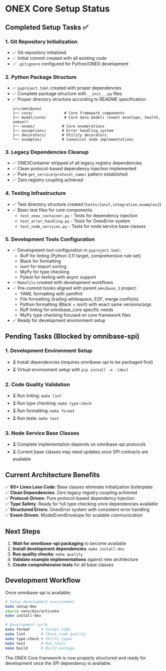 # ONEX Core Setup Status

## Completed Setup Tasks ✅

### 1. Git Repository Initialization
- ✅ Git repository initialized
- ✅ Initial commit created with all existing code
- ✅ `.gitignore` configured for Python/ONEX development

### 2. Python Package Structure
- ✅ `pyproject.toml` created with proper dependencies
- ✅ Complete package structure with `__init__.py` files
- ✅ Proper directory structure according to README specification:
  ```
  src/omnibase/
  ├── core/              # Core framework components
  ├── model/core/        # Core data models (event envelope, health, semver)
  ├── enums/            # Core enumerations
  ├── exceptions/       # Error handling system
  ├── decorators/       # Utility decorators
  └── examples/         # Canonical node implementations
  ```

### 3. Legacy Dependencies Cleanup
- ✅ ONEXContainer stripped of all legacy registry dependencies
- ✅ Clean protocol-based dependency injection implemented
- ✅ Pure `get_service(protocol_name)` pattern established
- ✅ Zero registry coupling achieved

### 4. Testing Infrastructure
- ✅ Test directory structure created (`tests/{unit,integration,examples}`)
- ✅ Basic test files for core components:
  - `test_onex_container.py` - Tests for dependency injection
  - `test_error_handling.py` - Tests for OnexError system
  - `test_node_services.py` - Tests for node service base classes

### 5. Development Tools Configuration
- ✅ Development tool configuration in `pyproject.toml`:
  - Ruff for linting (Python 3.11 target, comprehensive rule set)
  - Black for formatting
  - isort for import sorting
  - MyPy for type checking
  - Pytest for testing with async support
- ✅ `Makefile` created with development workflows
- ✅ Pre-commit hooks aligned with parent `omnibase_3` project:
  - YAML formatting with yamlfmt
  - File formatting (trailing whitespace, EOF, merge conflicts)
  - Python formatting (Black + isort) with exact same versions/args
  - Ruff linting for omnibase_core specific needs
  - MyPy type checking focused on core framework files
- ✅ Ready for development environment setup

## Pending Tasks (Blocked by omnibase-spi)

### 1. Development Environment Setup
- ⏳ Install dependencies (requires omnibase-spi to be packaged first)
- ⏳ Virtual environment setup with `pip install -e .[dev]`

### 2. Code Quality Validation
- ⏳ Run linting: `make lint`
- ⏳ Run type checking: `make type-check`
- ⏳ Run formatting: `make format`
- ⏳ Run tests: `make test`

### 3. Node Service Base Classes
- ⏳ Complete implementation depends on omnibase-spi protocols
- ⏳ Current base classes may need updates once SPI contracts are available

## Current Architecture Benefits

✅ **80+ Lines Less Code**: Base classes eliminate initialization boilerplate  
✅ **Clean Dependencies**: Zero legacy registry coupling achieved  
✅ **Protocol-Driven**: Pure protocol-based dependency injection  
✅ **Type Safety**: Ready for full type checking once dependencies available  
✅ **Structured Errors**: OnexError system with consistent error handling  
✅ **Event-Driven**: ModelEventEnvelope for scalable communication  

## Next Steps

1. **Wait for omnibase-spi packaging** to become available
2. **Install development dependencies**: `make install-dev`
3. **Run quality checks**: `make quality`
4. **Validate example implementations** against new architecture
5. **Create comprehensive tests** for all base classes

## Development Workflow

Once omnibase-spi is available:

```bash
# Setup development environment
make setup-dev
source venv/bin/activate
make install-dev

# Development cycle
make format     # Format code
make lint       # Check code quality
make type-check # Verify types
make test       # Run tests
make build      # Build package
```

The ONEX Core framework is now properly structured and ready for development once the SPI dependency is available.
